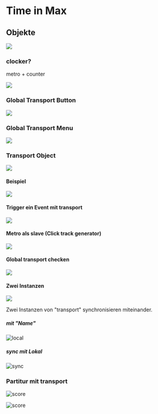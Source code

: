 # Time in Max

## Objekte

![](k6/objects.png)


### clocker?

metro + counter

![](K6/clocker.png)

### Global Transport Button
![](K6/globalt.png)


### Global Transport Menu

![](K6/menu.png)


### Transport Object

![](K6/transport.png)


#### Beispiel

![](K6/example.png)

#### Trigger ein Event mit transport

![](K6/timepoint.png)


#### Metro als slave (Click track generator)

![](K6/slave.png)



#### Global transport checken

![](K6/when.png)


#### Zwei Instanzen

![](K6/global.png)

Zwei Instanzen von "transport" synchronisieren miteinander.

##### mit "Name"

![local](K6/local.png)

##### sync mit Lokal

![sync](K6/sync.png)


### Partitur mit transport

![score](K6/score.png)

![score](K6/conductor.png)




